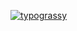 [![typograssy](https://typograssy.deno.dev/api?text=Rsashimi's%20leetcodes)](https://github.com/kawarimidoll/typograssy)

